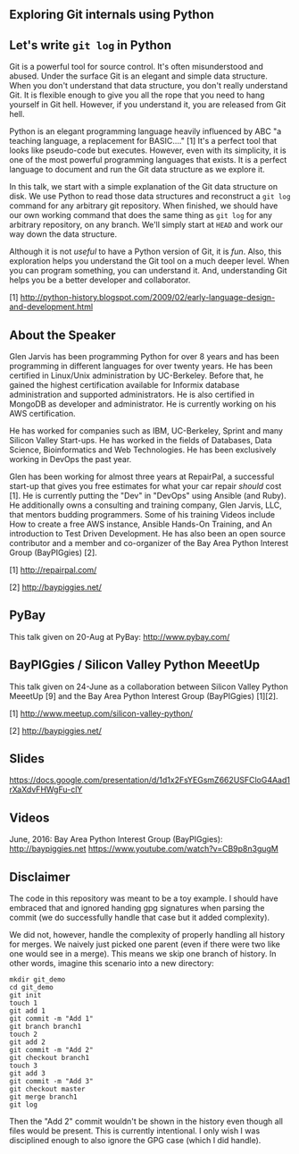 ## Exploring Git internals using Python
## Let's write `git log` in Python

Git is a powerful tool for source control. It's often misunderstood and abused.
Under the surface Git is an elegant and simple data structure. When you don't
understand that data structure, you don't really understand Git. It is flexible
enough to give you all the rope that you need to hang yourself in Git hell.
However, if you understand it, you are released from Git hell.

Python is an elegant programming language heavily influenced by ABC "a teaching
language, a replacement for BASIC...." [1] It's a perfect tool that looks like
pseudo-code but executes. However, even with its simplicity, it is one of the
most powerful programming languages that exists. It is a perfect language to
document and run the Git data structure as we explore it.

In this talk, we start with a simple explanation of the Git data structure on
disk. We use Python to read those data structures and reconstruct a `git log`
command for any arbitrary git repository. When finished, we should have our
own working command that does the same thing as `git log` for any arbitrary
repository, on any branch. We'll simply start at `HEAD` and work our way down
the data structure.

Although it is not *useful* to have a Python version of Git, it is *fun*. Also,
this exploration helps you understand the Git tool on a much deeper level. When
you can program something, you can understand it. And, understanding Git helps
you be a better developer and collaborator.

[1] http://python-history.blogspot.com/2009/02/early-language-design-and-development.html

## About the Speaker

Glen Jarvis has been programming Python for over 8 years and has been
programming in different languages for over twenty years. He has been certified
in Linux/Unix administration by UC-Berkeley. Before that, he gained the highest
certification available for Informix database administration and supported
administrators. He is also certified in MongoDB as developer and administrator.
He is currently working on his AWS certification.

He has worked for companies such as IBM, UC-Berkeley, Sprint and many Silicon
Valley Start-ups. He has worked in the fields of Databases, Data Science,
Bioinformatics and Web Technologies. He has been exclusively working in DevOps
the past year.

Glen has been working for almost three years at RepairPal, a successful start-up
that gives you free estimates for what your car repair *should* cost [1]. He is
currently putting the "Dev" in "DevOps" using Ansible (and Ruby). He additionally
owns a consulting and training company, Glen Jarvis, LLC, that mentors budding
programmers. Some of his training Videos include How to create a free AWS
instance, Ansible Hands-On Training, and An introduction to Test Driven
Development. He has also been an open source contributor and a member and
co-organizer of the Bay Area Python Interest Group (BayPIGgies) [2].

[1] http://repairpal.com/

[2] http://baypiggies.net/



## PyBay

This talk given on 20-Aug at PyBay: http://www.pybay.com/


## BayPIGgies / Silicon Valley Python MeeetUp

This talk given on 24-June as a collaboration between Silicon Valley Python MeeetUp [9] and the Bay Area Python Interest Group (BayPIGgies) [1][2].

[1] http://www.meetup.com/silicon-valley-python/

[2] http://baypiggies.net/


## Slides

https://docs.google.com/presentation/d/1d1x2FsYEGsmZ662USFCloG4Aad1rXaXdvFHWgFu-clY


## Videos

June, 2016: Bay Area Python Interest Group (BayPIGgies): http://baypiggies.net
  https://www.youtube.com/watch?v=CB9p8n3gugM

## Disclaimer

The code in this repository was meant to be a toy example. I should have
embraced that and ignored handing gpg signatures when parsing the commit (we do
successfully handle that case but it added complexity).

We did not, however, handle the complexity of properly handling all history for
merges. We naively just picked one parent (even if there were two like one
would see in a merge). This means we skip one branch of history. In other
words, imagine this scenario into a new directory:

```
mkdir git_demo
cd git_demo
git init
touch 1
git add 1
git commit -m "Add 1"
git branch branch1
touch 2
git add 2
git commit -m "Add 2"
git checkout branch1
touch 3
git add 3
git commit -m "Add 3"
git checkout master
git merge branch1
git log
```

Then the "Add 2" commit wouldn't be shown in the history even though all files
would be present. This is currently intentional. I only wish I was disciplined
enough to also ignore the GPG case (which I did handle).
